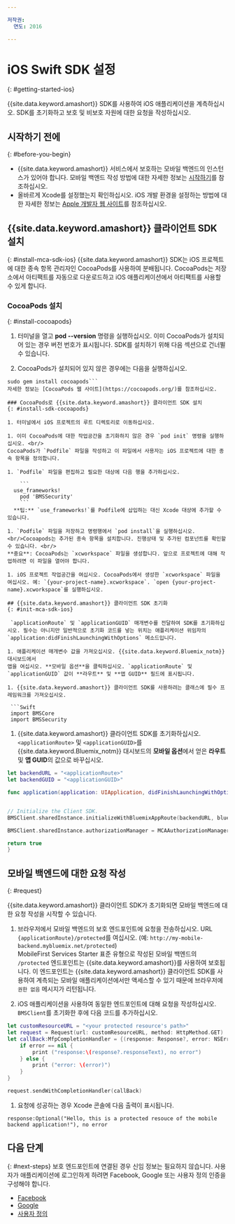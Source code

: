 ```yaml
---

저작권:
  연도: 2016

---
```


# iOS Swift SDK 설정
{: #getting-started-ios}

{{site.data.keyword.amashort}} SDK를 사용하여 iOS 애플리케이션을 계측하십시오. SDK를 초기화하고 보호 및 비보호 자원에 대한 요청을 작성하십시오. 

## 시작하기 전에
{: #before-you-begin}
* {{site.data.keyword.amashort}} 서비스에서 보호하는 모바일 백엔드의 인스턴스가 있어야 합니다. 모바일 백엔드 작성 방법에 대한 자세한 정보는 [시작하기](getting-started.html)를 참조하십시오. 
* 올바르게 Xcode를 설정했는지 확인하십시오. iOS 개발 환경을 설정하는 방법에 대한 자세한 정보는 [Apple 개발자 웹 사이트](https://developer.apple.com/support/xcode/)를 참조하십시오. 


## {{site.data.keyword.amashort}} 클라이언트 SDK 설치
{: #install-mca-sdk-ios}
{{site.data.keyword.amashort}} SDK는 iOS 프로젝트에 대한 종속 항목 관리자인 CocoaPods를 사용하여 분배됩니다. CocoaPods는 저장소에서 아티팩트를 자동으로 다운로드하고 iOS 애플리케이션에서 아티팩트를 사용할 수 있게 합니다. 


### CocoaPods 설치
{: #install-cocoapods}
1. 터미널을 열고 **pod --version** 명령을 실행하십시오. 이미 CocoaPods가 설치되어 있는 경우 버전 번호가 표시됩니다. SDK를 설치하기 위해 다음 섹션으로 건너뛸 수 있습니다. 

1. CocoaPods가 설치되어 있지 않은 경우에는 다음을 실행하십시오.
```
sudo gem install cocoapods```
자세한 정보는 [CocoaPods 웹 사이트](https://cocoapods.org/)를 참조하십시오.

### CocoaPods로 {{site.data.keyword.amashort}} 클라이언트 SDK 설치
{: #install-sdk-cocoapods}

1. 터미널에서 iOS 프로젝트의 루트 디렉토리로 이동하십시오. 

1. 이미 CocoaPods에 대한 작업공간을 초기화하지 않은 경우 `pod init` 명령을 실행하십시오. <br/>
CocoaPods가 `Podfile` 파일을 작성하고 이 파일에서 사용자는 iOS 프로젝트에 대한 종속 항목을 정의합니다. 

1. `Podfile` 파일을 편집하고 필요한 대상에 다음 행을 추가하십시오. 

	```
  use_frameworks!
	pod 'BMSSecurity'
	```
  **팁:** `use_frameworks!`를 Podfile에 삽입하는 대신 Xcode 대상에 추가할 수 있습니다.

1. `Podfile` 파일을 저장하고 명령행에서 `pod install`을 실행하십시오. <br/>Cocoapods는 추가된 종속 항목을 설치합니다. 진행상태 및 추가된 컴포넌트를 확인할 수 있습니다. <br/>
**중요**: CocoaPods는 `xcworkspace` 파일을 생성합니다. 앞으로 프로젝트에 대해 작업하려면 이 파일을 열어야 합니다. 

1. iOS 프로젝트 작업공간을 여십시오. CocoaPods에서 생성한 `xcworkspace` 파일을 여십시오. 예: `{your-project-name}.xcworkspace`. `open {your-project-name}.xcworkspace`를 실행하십시오. 

## {{site.data.keyword.amashort}} 클라이언트 SDK 초기화
{: #init-mca-sdk-ios}

 `applicationRoute` 및 `applicationGUID` 매개변수를 전달하여 SDK를 초기화하십시오. 필수는 아니지만 일반적으로 초기화 코드를 넣는 위치는 애플리케이션 위임자의 `application:didFinishLaunchingWithOptions` 메소드입니다. 

1. 애플리케이션 매개변수 값을 가져오십시오. {{site.data.keyword.Bluemix_notm}} 대시보드에서
앱을 여십시오. **모바일 옵션**을 클릭하십시오. `applicationRoute` 및 `applicationGUID` 값이 **라우트** 및 **앱 GUID** 필드에 표시됩니다.

1. {{site.data.keyword.amashort}} 클라이언트 SDK를 사용하려는 클래스에 필수 프레임워크를 가져오십시오.

 ```Swift
 import BMSCore
 import BMSSecurity
 ```  

1. {{site.data.keyword.amashort}} 클라이언트 SDK를 초기화하십시오. `<applicationRoute>` 및 `<applicationGUID>`를 {{site.data.keyword.Bluemix_notm}} 대시보드의 **모바일 옵션**에서 얻은 **라우트** 및 **앱 GUID**의 값으로 바꾸십시오.

 ```Swift
 let backendURL = "<applicationRoute>"
 let backendGUID = "<applicationGUID>"

 func application(application: UIApplication, didFinishLaunchingWithOptions launchOptions: [NSObject: AnyObject]?) -> Bool {


 // Initialize the Client SDK.  
 BMSClient.sharedInstance.initializeWithBluemixAppRoute(backendURL, bluemixAppGUID: backendGUID, bluemixRegion: BMSClient.<application Bluemix region>)

 BMSClient.sharedInstance.authorizationManager = MCAAuthorizationManager.sharedInstance

 return true
 }
 ```

## 모바일 백엔드에 대한 요청 작성
{: #request}

{{site.data.keyword.amashort}} 클라이언트 SDK가 초기화되면 모바일 백엔드에 대한 요청 작성을 시작할 수 있습니다. 

1. 브라우저에서 모바일 백엔드의 보호 엔드포인트에 요청을 전송하십시오. URL `{applicationRoute}/protected`를 여십시오. (예: `http://my-mobile-backend.mybluemix.net/protected`)
<br/>MobileFirst Services Starter 표준 유형으로 작성된 모바일 백엔드의 `/protected` 엔드포인트는 {{site.data.keyword.amashort}}를 사용하여 보호됩니다. 이 엔드포인트는 {{site.data.keyword.amashort}} 클라이언트 SDK를 사용하여 계측되는 모바일 애플리케이션에서만 액세스할 수 있기 때문에 브라우저에 `권한 없음` 메시지가 리턴됩니다.

1. iOS 애플리케이션을 사용하여 동일한 엔드포인트에 대해 요청을 작성하십시오. `BMSClient`를 초기화한 후에 다음 코드를 추가하십시오. 

 ```Swift
 let customResourceURL = "<your protected resource's path>"
 let request = Request(url: customResourceURL, method: HttpMethod.GET)
 let callBack:MfpCompletionHandler = {(response: Response?, error: NSError?) in
     if error == nil {
         print ("response:\(response?.responseText), no error")
     } else {
         print ("error: \(error)")
     }
 }

 request.sendWithCompletionHandler(callBack)
 ```

1.  요청에 성공하는 경우 Xcode 콘솔에 다음 출력이 표시됩니다. 

 ```
 response:Optional("Hello, this is a protected resouce of the mobile backend application!"), no error
 ```

## 다음 단계
{: #next-steps}
보호 엔드포인트에 연결된 경우 신임 정보는 필요하지 않습니다. 사용자가 애플리케이션에 로그인하게 하려면 Facebook, Google 또는 사용자 정의 인증을 구성해야 합니다. 
  * [Facebook](facebook-auth-ios-swift-sdk.html)
  * [Google](google-auth-ios-swift-sdk.html)
  * [사용자 정의 ](custom-auth-ios-swift-sdk.html)
